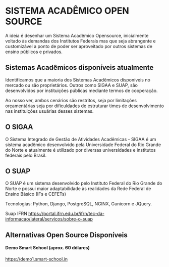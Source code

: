 # SISTEMA ACADÊMICO OPEN SOURCE
A ideia é desenhar um Sistema Acadêmico Opensource, inicialmente voltado às demandas dos Institutos Federais mas 
que seja abrangente e customizável a ponto de poder ser aproveitado por outros sistemas de ensino públicos e privados.

## Sistemas Acadêmicos disponíveis atualmente
Identificamos que a maioria dos Sistemas Acadêmicos disponíveis no mercado ou são proprietários. Outros como SIGAA e SUAP, são desenvolvidos por 
instituições públicas mediante termos de cooperação.

Ao nosso ver, ambos cenários são restritos, seja por limitações orçamentárias seja por dificuldades de estruturar times de desenvolvimento nas instituições 
usuárias desses sistemas.


## O SIGAA 
O Sistema Integrado de Gestão de Atividades Acadêmicas - SIGAA é um sistema acadêmico desenvolvido pela Universidade Federal do Rio Grande do Norte e
atualmente é utilizado por diversas universidades e institutos federais pelo Brasil.

## O SUAP
O SUAP é um sistema desenvolvido pelo Instituto Federal do Rio Grande do Norte e possui maior adaptabilidade às realidades da Rede Federal de Ensino Básico (IFs e CEFETs)

Tecnologias: Python, Django, PostgreSQL, NGINX, Gunicorn e JQuery.

Suap IFRN
https://portal.ifrn.edu.br/ifrn/tec-da-informacao/lateral/servicos/sobre-o-suap

## Alternativas Open Source Disponíveis

#### Demo Smart School (aprox. 60 dólares)
https://demo1.smart-school.in
